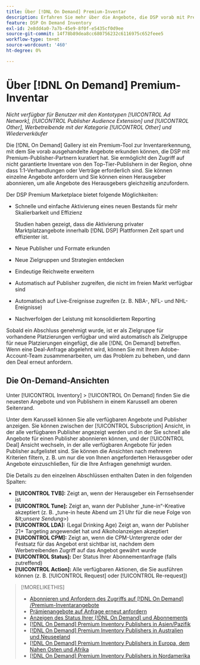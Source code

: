 ```yaml
---
title: Über [!DNL On Demand] Premium-Inventar
description: Erfahren Sie mehr über die Angebote, die DSP vorab mit Premium-Publisher-Partnern ausgehandelt hat.
feature: DSP On Demand Inventory
exl-id: 2e8dd4a0-7a7b-45e9-8f0f-e5435cf0d9ee
source-git-commit: 14f78b89dea8cc680756232c6116975c652feee5
workflow-type: tm+mt
source-wordcount: '460'
ht-degree: 0%

---
```


# Über [!DNL On Demand] Premium-Inventar

*Nicht verfügbar für Benutzer mit den Kontotypen [!UICONTROL Ad Network], [!UICONTROL Publisher Audience Extension] und [!UICONTROL Other], Werbetreibende mit der Kategorie [!UICONTROL Other] und Wiederverkäufer*

Die [!DNL On Demand] Gallery ist ein Premium-Tool zur Inventarerkennung, mit dem Sie vorab ausgehandelte Angebote erkunden können, die DSP mit Premium-Publisher-Partnern kuratiert hat. Sie ermöglicht den Zugriff auf nicht garantierte Inventare von den Top-Tier-Publishern in der Region, ohne dass 1:1-Verhandlungen oder Verträge erforderlich sind. Sie können einzelne Angebote anfordern und Sie können einen Herausgeber abonnieren, um alle Angebote des Herausgebers gleichzeitig anzufordern.

Der DSP Premium Marketplace bietet folgende Möglichkeiten:

* Schnelle und einfache Aktivierung eines neuen Bestands für mehr Skalierbarkeit und Effizienz

  Studien haben gezeigt, dass die Aktivierung privater Marktplatzangebote innerhalb [!DNL DSP] Plattformen Zeit spart und effizienter ist.

* Neue Publisher und Formate erkunden

* Neue Zielgruppen und Strategien entdecken

* Eindeutige Reichweite erweitern

* Automatisch auf Publisher zugreifen, die nicht im freien Markt verfügbar sind

* Automatisch auf Live-Ereignisse zugreifen (z. B. NBA-, NFL- und NHL-Ereignisse)

* Nachverfolgen der Leistung mit konsolidiertem Reporting

Sobald ein Abschluss genehmigt wurde, ist er als Zielgruppe für vorhandene Platzierungen verfügbar und wird automatisch als Zielgruppe für neue Platzierungen eingefügt, die alle [!DNL On Demand] betreffen. Wenn eine Deal-Anfrage abgelehnt wird, können Sie mit Ihrem Adobe-Account-Team zusammenarbeiten, um das Problem zu beheben, und dann den Deal erneut anfordern.

## Die On-Demand-Ansichten

Unter [!UICONTROL Inventory] > [!UICONTROL On Demand] finden Sie die neuesten Angebote und <!-- how recent? --> von Publishern in einem Karussell am oberen Seitenrand.

Unter dem Karussell können Sie alle verfügbaren Angebote und Publisher anzeigen. Sie können zwischen der [!UICONTROL Subscription] Ansicht, in der alle verfügbaren Publisher angezeigt werden und in der Sie schnell alle Angebote für einen Publisher abonnieren können, und der [!UICONTROL Deal] Ansicht wechseln, in der alle verfügbaren Angebote für jeden Publisher aufgelistet sind. Sie können die Ansichten nach mehreren Kriterien filtern, z. B. um nur die von Ihnen angeforderten Herausgeber oder Angebote einzuschließen, für die Ihre Anfragen genehmigt wurden.

Die Details zu den einzelnen Abschlüssen enthalten Daten in den folgenden Spalten:

* **[!UICONTROL TVB]:** Zeigt an, wenn der Herausgeber ein Fernsehsender ist
* **[!UICONTROL Tune]:** Zeigt an, wann der Publisher „tune-in“-Kreative akzeptiert (z. B. „tune-in heute Abend um 21 Uhr für die neue Folge von \&lt;*unsere Sendung*\>)
* **[!UICONTROL LDA]:** (Legal Drinking Age) Zeigt an, wann der Publisher 21+ Targeting angewendet hat und Alkoholanzeigen akzeptiert
* **[!UICONTROL CPM]:** Zeigt an, wenn die CPM-Untergrenze oder der Festsatz für das Angebot erst sichtbar ist, nachdem dem Werbetreibenden Zugriff auf das Angebot gewährt wurde
* **[!UICONTROL Status]:** Der Status Ihrer Abonnementanfrage (falls zutreffend)
* **[!UICONTROL Action]:** Alle verfügbaren Aktionen, die Sie ausführen können (z. B. [!UICONTROL Request] oder [!UICONTROL Re-request])

>[!MORELIKETHIS]
>
>* [Abonnieren und Anfordern des Zugriffs auf  [!DNL On Demand] /Premium-Inventarangebote](on-demand-inventory-subscribe.md)
>* [Prämienangebote auf Anfrage erneut anfordern](on-demand-inventory-rerequest.md)
>* [Anzeigen des Status Ihrer  [!DNL On Demand]  und Abonnements](on-demand-inventory-view-status.md)
>* [[!DNL On Demand] Premium Inventory Publishers in Asien/Pazifik](on-demand-inventory-publishers-apac.md)
>* [[!DNL On Demand] Premium Inventory Publishers in Australien und Neuseeland](on-demand-inventory-publishers-anz.md)
>* [[!DNL On Demand] Premium Inventory Publishers in Europa, dem Nahen Osten und Afrika](on-demand-inventory-publishers-emea.md)
>* [[!DNL On Demand] Premium Inventory Publishers in Nordamerika](on-demand-inventory-publishers-na.md)
